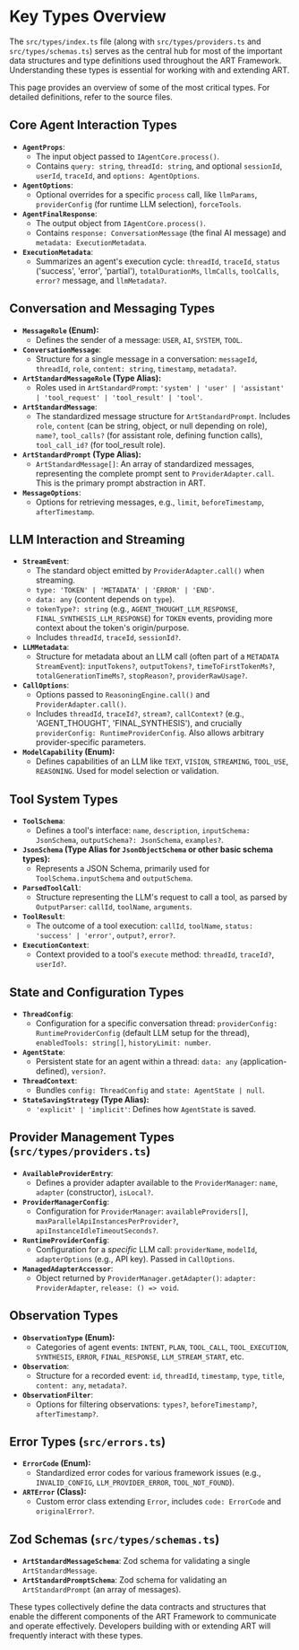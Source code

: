 # Key Types Overview

The `src/types/index.ts` file (along with `src/types/providers.ts` and `src/types/schemas.ts`) serves as the central hub for most of the important data structures and type definitions used throughout the ART Framework. Understanding these types is essential for working with and extending ART.

This page provides an overview of some of the most critical types. For detailed definitions, refer to the source files.

## Core Agent Interaction Types

*   **`AgentProps`**:
    *   The input object passed to `IAgentCore.process()`.
    *   Contains `query: string`, `threadId: string`, and optional `sessionId`, `userId`, `traceId`, and `options: AgentOptions`.
*   **`AgentOptions`**:
    *   Optional overrides for a specific `process` call, like `llmParams`, `providerConfig` (for runtime LLM selection), `forceTools`.
*   **`AgentFinalResponse`**:
    *   The output object from `IAgentCore.process()`.
    *   Contains `response: ConversationMessage` (the final AI message) and `metadata: ExecutionMetadata`.
*   **`ExecutionMetadata`**:
    *   Summarizes an agent's execution cycle: `threadId`, `traceId`, `status` ('success', 'error', 'partial'), `totalDurationMs`, `llmCalls`, `toolCalls`, `error?` message, and `llmMetadata?`.

## Conversation and Messaging Types

*   **`MessageRole` (Enum):**
    *   Defines the sender of a message: `USER`, `AI`, `SYSTEM`, `TOOL`.
*   **`ConversationMessage`**:
    *   Structure for a single message in a conversation: `messageId`, `threadId`, `role`, `content: string`, `timestamp`, `metadata?`.
*   **`ArtStandardMessageRole` (Type Alias):**
    *   Roles used in `ArtStandardPrompt`: `'system' | 'user' | 'assistant' | 'tool_request' | 'tool_result' | 'tool'`.
*   **`ArtStandardMessage`**:
    *   The standardized message structure for `ArtStandardPrompt`. Includes `role`, `content` (can be string, object, or null depending on role), `name?`, `tool_calls?` (for assistant role, defining function calls), `tool_call_id?` (for tool_result role).
*   **`ArtStandardPrompt` (Type Alias):**
    *   `ArtStandardMessage[]`: An array of standardized messages, representing the complete prompt sent to `ProviderAdapter.call`. This is the primary prompt abstraction in ART.
*   **`MessageOptions`**:
    *   Options for retrieving messages, e.g., `limit`, `beforeTimestamp`, `afterTimestamp`.

## LLM Interaction and Streaming

*   **`StreamEvent`**:
    *   The standard object emitted by `ProviderAdapter.call()` when streaming.
    *   `type: 'TOKEN' | 'METADATA' | 'ERROR' | 'END'`.
    *   `data: any` (content depends on `type`).
    *   `tokenType?: string` (e.g., `AGENT_THOUGHT_LLM_RESPONSE`, `FINAL_SYNTHESIS_LLM_RESPONSE`) for `TOKEN` events, providing more context about the token's origin/purpose.
    *   Includes `threadId`, `traceId`, `sessionId?`.
*   **`LLMMetadata`**:
    *   Structure for metadata about an LLM call (often part of a `METADATA` `StreamEvent`): `inputTokens?`, `outputTokens?`, `timeToFirstTokenMs?`, `totalGenerationTimeMs?`, `stopReason?`, `providerRawUsage?`.
*   **`CallOptions`**:
    *   Options passed to `ReasoningEngine.call()` and `ProviderAdapter.call()`.
    *   Includes `threadId`, `traceId?`, `stream?`, `callContext?` (e.g., 'AGENT_THOUGHT', 'FINAL_SYNTHESIS'), and crucially `providerConfig: RuntimeProviderConfig`. Also allows arbitrary provider-specific parameters.
*   **`ModelCapability` (Enum):**
    *   Defines capabilities of an LLM like `TEXT`, `VISION`, `STREAMING`, `TOOL_USE`, `REASONING`. Used for model selection or validation.

## Tool System Types

*   **`ToolSchema`**:
    *   Defines a tool's interface: `name`, `description`, `inputSchema: JsonSchema`, `outputSchema?: JsonSchema`, `examples?`.
*   **`JsonSchema` (Type Alias for `JsonObjectSchema` or other basic schema types):**
    *   Represents a JSON Schema, primarily used for `ToolSchema.inputSchema` and `outputSchema`.
*   **`ParsedToolCall`**:
    *   Structure representing the LLM's request to call a tool, as parsed by `OutputParser`: `callId`, `toolName`, `arguments`.
*   **`ToolResult`**:
    *   The outcome of a tool execution: `callId`, `toolName`, `status: 'success' | 'error'`, `output?`, `error?`.
*   **`ExecutionContext`**:
    *   Context provided to a tool's `execute` method: `threadId`, `traceId?`, `userId?`.

## State and Configuration Types

*   **`ThreadConfig`**:
    *   Configuration for a specific conversation thread: `providerConfig: RuntimeProviderConfig` (default LLM setup for the thread), `enabledTools: string[]`, `historyLimit: number`.
*   **`AgentState`**:
    *   Persistent state for an agent within a thread: `data: any` (application-defined), `version?`.
*   **`ThreadContext`**:
    *   Bundles `config: ThreadConfig` and `state: AgentState | null`.
*   **`StateSavingStrategy` (Type Alias):**
    *   `'explicit' | 'implicit'`: Defines how `AgentState` is saved.

## Provider Management Types (`src/types/providers.ts`)

*   **`AvailableProviderEntry`**:
    *   Defines a provider adapter available to the `ProviderManager`: `name`, `adapter` (constructor), `isLocal?`.
*   **`ProviderManagerConfig`**:
    *   Configuration for `ProviderManager`: `availableProviders[]`, `maxParallelApiInstancesPerProvider?`, `apiInstanceIdleTimeoutSeconds?`.
*   **`RuntimeProviderConfig`**:
    *   Configuration for a *specific* LLM call: `providerName`, `modelId`, `adapterOptions` (e.g., API key). Passed in `CallOptions`.
*   **`ManagedAdapterAccessor`**:
    *   Object returned by `ProviderManager.getAdapter()`: `adapter: ProviderAdapter`, `release: () => void`.

## Observation Types

*   **`ObservationType` (Enum):**
    *   Categories of agent events: `INTENT`, `PLAN`, `TOOL_CALL`, `TOOL_EXECUTION`, `SYNTHESIS`, `ERROR`, `FINAL_RESPONSE`, `LLM_STREAM_START`, etc.
*   **`Observation`**:
    *   Structure for a recorded event: `id`, `threadId`, `timestamp`, `type`, `title`, `content: any`, `metadata?`.
*   **`ObservationFilter`**:
    *   Options for filtering observations: `types?`, `beforeTimestamp?`, `afterTimestamp?`.

## Error Types (`src/errors.ts`)

*   **`ErrorCode` (Enum):**
    *   Standardized error codes for various framework issues (e.g., `INVALID_CONFIG`, `LLM_PROVIDER_ERROR`, `TOOL_NOT_FOUND`).
*   **`ARTError` (Class):**
    *   Custom error class extending `Error`, includes `code: ErrorCode` and `originalError?`.

## Zod Schemas (`src/types/schemas.ts`)

*   **`ArtStandardMessageSchema`**: Zod schema for validating a single `ArtStandardMessage`.
*   **`ArtStandardPromptSchema`**: Zod schema for validating an `ArtStandardPrompt` (an array of messages).

These types collectively define the data contracts and structures that enable the different components of the ART Framework to communicate and operate effectively. Developers building with or extending ART will frequently interact with these types.